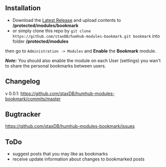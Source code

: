 ## Installation

- Download the [Latest Release](https://github.com/staxDB/humhub-modules-bookmark/releases) and upload contents to **/protected/modules/bookmark**
- or simply clone this repo by `git clone https://github.com/staxDB/humhub-modules-bookmark.git bookmark` into folder **/protected/modules**

then go to `Administration -> Modules` and **Enable** the **Bookmark** module.

**_Note:_** You should also enable the module on each User (settings) you wan't to share the personal bookmarks between users.

## Changelog

v 0.0.1:
<https://github.com/staxDB/humhub-modules-bookmark/commits/master>

## Bugtracker

<https://github.com/staxDB/humhub-modules-bookmark/issues>

## ToDo
- suggest posts that you may like as bookmarks
- receive update information about changes to bookmarked posts